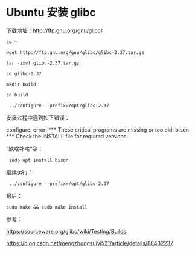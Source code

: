 # Ubuntu 安装 glibc

下载地址：http://ftp.gnu.org/gnu/glibc/

```shell
cd ~

wget http://ftp.gnu.org/gnu/glibc/glibc-2.37.tar.gz

tar -zxvf glibc-2.37.tar.gz

cd glibc-2.37

mkdir build

cd build 

 ../configure --prefix=/opt/glibc-2.37
```

安装过程中遇到如下错误：

configure: error:
*** These critical programs are missing or too old: bison
*** Check the INSTALL file for required versions.

”缺啥补啥“😀：

```shell
 sudo apt install bison
```

继续运行：

```shell
 ../configure --prefix=/opt/glibc-2.37
 ```
 
 最后：

```shell
sudo make && sudo make install
```

参考：

https://sourceware.org/glibc/wiki/Testing/Builds

https://blog.csdn.net/mengzhongsuiyi521/article/details/88432237